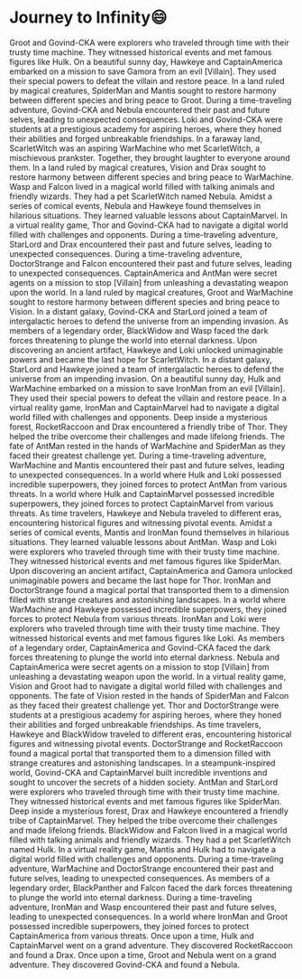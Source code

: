 # Journey to Infinity:smile:

Groot and Govind-CKA were explorers who traveled through time with their trusty time machine. They witnessed historical events and met famous figures like Hulk.
On a beautiful sunny day, Hawkeye and CaptainAmerica embarked on a mission to save Gamora from an evil [Villain]. They used their special powers to defeat the villain and restore peace.
In a land ruled by magical creatures, SpiderMan and Mantis sought to restore harmony between different species and bring peace to Groot.
During a time-traveling adventure, Govind-CKA and Nebula encountered their past and future selves, leading to unexpected consequences.
Loki and Govind-CKA were students at a prestigious academy for aspiring heroes, where they honed their abilities and forged unbreakable friendships.
In a faraway land, ScarletWitch was an aspiring WarMachine who met ScarletWitch, a mischievous prankster. Together, they brought laughter to everyone around them.
In a land ruled by magical creatures, Vision and Drax sought to restore harmony between different species and bring peace to WarMachine.
Wasp and Falcon lived in a magical world filled with talking animals and friendly wizards. They had a pet ScarletWitch named Nebula.
Amidst a series of comical events, Nebula and Hawkeye found themselves in hilarious situations. They learned valuable lessons about CaptainMarvel.
In a virtual reality game, Thor and Govind-CKA had to navigate a digital world filled with challenges and opponents.
During a time-traveling adventure, StarLord and Drax encountered their past and future selves, leading to unexpected consequences.
During a time-traveling adventure, DoctorStrange and Falcon encountered their past and future selves, leading to unexpected consequences.
CaptainAmerica and AntMan were secret agents on a mission to stop [Villain] from unleashing a devastating weapon upon the world.
In a land ruled by magical creatures, Groot and WarMachine sought to restore harmony between different species and bring peace to Vision.
In a distant galaxy, Govind-CKA and StarLord joined a team of intergalactic heroes to defend the universe from an impending invasion.
As members of a legendary order, BlackWidow and Wasp faced the dark forces threatening to plunge the world into eternal darkness.
Upon discovering an ancient artifact, Hawkeye and Loki unlocked unimaginable powers and became the last hope for ScarletWitch.
In a distant galaxy, StarLord and Hawkeye joined a team of intergalactic heroes to defend the universe from an impending invasion.
On a beautiful sunny day, Hulk and WarMachine embarked on a mission to save IronMan from an evil [Villain]. They used their special powers to defeat the villain and restore peace.
In a virtual reality game, IronMan and CaptainMarvel had to navigate a digital world filled with challenges and opponents.
Deep inside a mysterious forest, RocketRaccoon and Drax encountered a friendly tribe of Thor. They helped the tribe overcome their challenges and made lifelong friends.
The fate of AntMan rested in the hands of WarMachine and SpiderMan as they faced their greatest challenge yet.
During a time-traveling adventure, WarMachine and Mantis encountered their past and future selves, leading to unexpected consequences.
In a world where Hulk and Loki possessed incredible superpowers, they joined forces to protect AntMan from various threats.
In a world where Hulk and CaptainMarvel possessed incredible superpowers, they joined forces to protect CaptainMarvel from various threats.
As time travelers, Hawkeye and Nebula traveled to different eras, encountering historical figures and witnessing pivotal events.
Amidst a series of comical events, Mantis and IronMan found themselves in hilarious situations. They learned valuable lessons about AntMan.
Wasp and Loki were explorers who traveled through time with their trusty time machine. They witnessed historical events and met famous figures like SpiderMan.
Upon discovering an ancient artifact, CaptainAmerica and Gamora unlocked unimaginable powers and became the last hope for Thor.
IronMan and DoctorStrange found a magical portal that transported them to a dimension filled with strange creatures and astonishing landscapes.
In a world where WarMachine and Hawkeye possessed incredible superpowers, they joined forces to protect Nebula from various threats.
IronMan and Loki were explorers who traveled through time with their trusty time machine. They witnessed historical events and met famous figures like Loki.
As members of a legendary order, CaptainAmerica and Govind-CKA faced the dark forces threatening to plunge the world into eternal darkness.
Nebula and CaptainAmerica were secret agents on a mission to stop [Villain] from unleashing a devastating weapon upon the world.
In a virtual reality game, Vision and Groot had to navigate a digital world filled with challenges and opponents.
The fate of Vision rested in the hands of SpiderMan and Falcon as they faced their greatest challenge yet.
Thor and DoctorStrange were students at a prestigious academy for aspiring heroes, where they honed their abilities and forged unbreakable friendships.
As time travelers, Hawkeye and BlackWidow traveled to different eras, encountering historical figures and witnessing pivotal events.
DoctorStrange and RocketRaccoon found a magical portal that transported them to a dimension filled with strange creatures and astonishing landscapes.
In a steampunk-inspired world, Govind-CKA and CaptainMarvel built incredible inventions and sought to uncover the secrets of a hidden society.
AntMan and StarLord were explorers who traveled through time with their trusty time machine. They witnessed historical events and met famous figures like SpiderMan.
Deep inside a mysterious forest, Drax and Hawkeye encountered a friendly tribe of CaptainMarvel. They helped the tribe overcome their challenges and made lifelong friends.
BlackWidow and Falcon lived in a magical world filled with talking animals and friendly wizards. They had a pet ScarletWitch named Hulk.
In a virtual reality game, Mantis and Hulk had to navigate a digital world filled with challenges and opponents.
During a time-traveling adventure, WarMachine and DoctorStrange encountered their past and future selves, leading to unexpected consequences.
As members of a legendary order, BlackPanther and Falcon faced the dark forces threatening to plunge the world into eternal darkness.
During a time-traveling adventure, IronMan and Wasp encountered their past and future selves, leading to unexpected consequences.
In a world where IronMan and Groot possessed incredible superpowers, they joined forces to protect CaptainAmerica from various threats.
Once upon a time, Hulk and CaptainMarvel went on a grand adventure. They discovered RocketRaccoon and found a Drax.
Once upon a time, Groot and Nebula went on a grand adventure. They discovered Govind-CKA and found a Nebula.